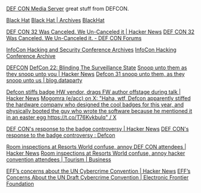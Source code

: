 
[DEF CON Media Server](https://media.defcon.org/)
great stuff from DEFCON.

[Black Hat](https://www.blackhat.com/)
[Black Hat | Archives](https://www.blackhat.com/html/archives.html)
[BlackHat](https://www.youtube.com/user/BlackHatOfficialYT)

[DEF CON 32 Was Canceled. We Un-Canceled it | Hacker News](https://news.ycombinator.com/item?id=39256930)
[DEF CON 32 Was Canceled. We Un-Canceled it. - DEF CON Forums](https://forum.defcon.org/node/248360)

[InfoCon Hacking and Security Conference Archives](https://infocon.org/)
[InfoCon Hacking Conference Archive](https://infocon.org/cons)

[DEFCON](https://www.youtube.com/user/DEFCONConference)
[DefCon 22: Blinding The Surveillance State](https://www.youtube.com/watch?v=xCH_q-xn760)
[Snoop unto them as they snoop unto you | Hacker News](https://news.ycombinator.com/item?id=37440104)
[Defcon 31 snoop unto them, as they snoop unto us | blog.dataparty](https://blog.dataparty.xyz/blog/snoop-unto-them/)

[Defcon stiffs badge HW vendor, drags FW author offstage during talk | Hacker News](https://news.ycombinator.com/item?id=41207221)
[Mogomra (e/acc) on X: "Haha, wtf, Defcon apparently stiffed the hardware company who designed the cool badges for this year, and physically booted the guy who wrote the software because he mentioned it in an easter egg https://t.co/T76Kvkbulq" / X](https://x.com/mightymogomra/status/1822119942281650278)

[DEF CON's response to the badge controversy | Hacker News](https://news.ycombinator.com/item?id=41211519)
[DEF CON's response to the badge controversy : Defcon](https://old.reddit.com/r/Defcon/comments/1ep00ln/def_cons_response_to_the_badge_controversy/)

[Room inspections at Resorts World confuse, annoy DEF CON attendees | Hacker News](https://news.ycombinator.com/item?id=41206168)
[Room inspections at Resorts World confuse, annoy hacker convention attendees | Tourism | Business](https://www.reviewjournal.com/business/tourism/invasion-of-privacy-hotel-room-inspections-confuse-hacker-convention-attendees-3121350/)

[EFF’s concerns about the UN Cybercrime Convention | Hacker News](https://news.ycombinator.com/item?id=41207987)
[EFF’s Concerns About the UN Draft Cybercrime Convention | Electronic Frontier Foundation](https://www.eff.org/deeplinks/2024/07/effs-concerns-about-un-draft-cybercrime-convention)
